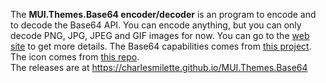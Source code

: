 The **MUI.Themes.Base64 encoder/decoder** is an program to encode and to decode the Base64 API. You can encode anything, but you can only decode PNG, JPG, JPEG and GIF images for now. You can go to the [web site](https://charlesmilette.github.io/MUI.Themes.Base64) to get more details. The Base64 capabilities comes from [this project](http://www.codeproject.com/Articles/26536/Image-Icon-Cursor-and-Anything-Else-to-Base-Con). The icon comes from [this repo](https://github.com/alecive/FlatWoken).  
The releases are at https://charlesmilette.github.io/MUI.Themes.Base64